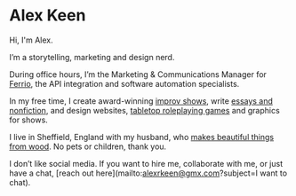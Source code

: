 # Alex Keen

Hi, I'm Alex.

I’m a storytelling, marketing and design nerd.

During office hours, I’m the Marketing & Communications Manager for [Ferrio](https://www.ferrio.com), the API integration and software automation specialists. 

In my free time, I create award-winning [improv shows](./improv/), write [essays and nonfiction](./writing/), and design websites, [tabletop roleplaying games](./games/) and graphics for shows.

I live in Sheffield, England with my husband, who [makes beautiful things from wood](https://www.loxleywoodcraft.com). No pets or children, thank you.

I don’t like social media. If you want to hire me, collaborate with me, or just have a chat, [reach out here](mailto:alexrkeen@gmx.com?subject=I want to chat).